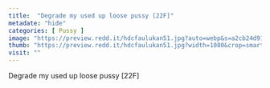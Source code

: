 ```yaml
---
title:  "Degrade my used up loose pussy [22F]"
metadate: "hide"
categories: [ Pussy ]
image: "https://preview.redd.it/hdcfaulukan51.jpg?auto=webp&s=a2cb24d91de1bab9cd2ee7528cbd5b418f1faf5e"
thumb: "https://preview.redd.it/hdcfaulukan51.jpg?width=1080&crop=smart&auto=webp&s=14bf9f4e599fd0e0445dc79bb87131ee9b3944e0"
visit: ""
---
```

Degrade my used up loose pussy [22F]
